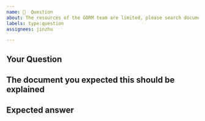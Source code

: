 ```yaml
---
name: 💬  Question
about: The resources of the GORM team are limited, please search documents/google/issues/test cases before ask 🙏
labels: type:question
assignees: jinzhu

---
```


## Your Question

<!-- Most likely your question already answered https://github.com/go-gorm/gorm/issues or described in the document https://gorm.io, ✨ Search Before Asking ✨ -->

<!-- Ask your question in English, minimalist example is highly recommended, please `Report a bug` for bugs -->

## The document you expected this should be explained

<!-- The document link you expected this question should be explained of our [official documents site](http://v2.gorm.io) -->

## Expected answer

<!-- What you want -->
